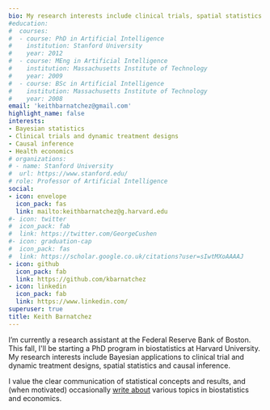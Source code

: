 ```yaml
---
bio: My research interests include clinical trials, spatial statistics and Bayesian methodology.
#education:
#  courses:
#  - course: PhD in Artificial Intelligence
#    institution: Stanford University
#    year: 2012
#  - course: MEng in Artificial Intelligence
#    institution: Massachusetts Institute of Technology
#    year: 2009
#  - course: BSc in Artificial Intelligence
#    institution: Massachusetts Institute of Technology
#    year: 2008
email: 'keithbarnatchez@gmail.com'
highlight_name: false
interests:
- Bayesian statistics
- Clinical trials and dynamic treatment designs
- Causal inference
- Health economics
# organizations:
# - name: Stanford University
#  url: https://www.stanford.edu/
# role: Professor of Artificial Intelligence
social:
- icon: envelope
  icon_pack: fas
  link: mailto:keithbarnatchez@g.harvard.edu
#- icon: twitter
#  icon_pack: fab
#  link: https://twitter.com/GeorgeCushen
#- icon: graduation-cap
#  icon_pack: fas
#  link: https://scholar.google.co.uk/citations?user=sIwtMXoAAAAJ
- icon: github
  icon_pack: fab
  link: https://github.com/kbarnatchez
- icon: linkedin
  icon_pack: fab
  link: https://www.linkedin.com/
superuser: true
title: Keith Barnatchez
---
```


I’m currently a research assistant at the Federal Reserve Bank of Boston. This fall, I'll be starting a PhD program in biostatistics at Harvard University. My research interests include Bayesian applications to clinical trial and dynamic treatment designs, spatial statistics and causal inference.

I  value the clear communication of statistical concepts and results, and  (when motivated) occasionally [write about](https://keithbarnatchez.netlify.app/post/) various topics in biostatistics and economics. 
